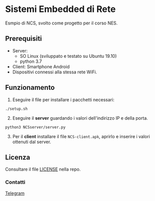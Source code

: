 # Sistemi Embedded di Rete

Esmpio di NCS, svolto come progetto per il corso NES. <br>

## Prerequisiti

- Server:
	- SO Linux (sviluppato e testato su Ubuntu 19.10) <br>
	- python 3.7
- Client: Smartphone Android <br>
- Dispositivi connessi alla stessa rete WiFi. <br>

## Funzionamento
1. Eseguire il file per installare i pacchetti necessari:
```
./setup.sh
```


2. Eseguire il __server__ guardando i valori dell'indirizzo IP e della porta.
```
python3 NCSserver/server.py
```

3. Per il __client__ installare il file ``NCS-client.apk``, aprirlo e inserire i valori ottenuti dal server.


## Licenza
Consultare il file [LICENSE](https://github.com/michelepenzo/nes/blob/master/LICENSE) nella repo.

### Contatti
[Telegram](https://t.me/michelepenzo)
